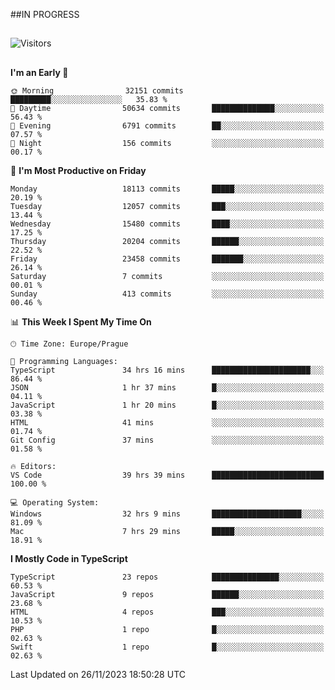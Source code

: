 ##IN PROGRESS
##
![Visitors](https://komarev.com/ghpvc/?username=petrbui&style=for-the-badge&label=Visitors+👀)



##
<!--
[![My GitHub stats](https://github-readme-stats.vercel.app/api?username=petrbui&theme=github_dark)](https://github.com/anuraghazra/github-readme-stats)

[![My wakatime stats](https://github-readme-stats.vercel.app/api/wakatime?username=petrbui&theme=github_dark)](https://github.com/anuraghazra/github-readme-stats)
-->
<!--START_SECTION:waka-->
**I'm an Early 🐤** 

```text
🌞 Morning                32151 commits       █████████░░░░░░░░░░░░░░░░   35.83 % 
🌆 Daytime                50634 commits       ██████████████░░░░░░░░░░░   56.43 % 
🌃 Evening                6791 commits        ██░░░░░░░░░░░░░░░░░░░░░░░   07.57 % 
🌙 Night                  156 commits         ░░░░░░░░░░░░░░░░░░░░░░░░░   00.17 % 
```
📅 **I'm Most Productive on Friday** 

```text
Monday                   18113 commits       █████░░░░░░░░░░░░░░░░░░░░   20.19 % 
Tuesday                  12057 commits       ███░░░░░░░░░░░░░░░░░░░░░░   13.44 % 
Wednesday                15480 commits       ████░░░░░░░░░░░░░░░░░░░░░   17.25 % 
Thursday                 20204 commits       ██████░░░░░░░░░░░░░░░░░░░   22.52 % 
Friday                   23458 commits       ███████░░░░░░░░░░░░░░░░░░   26.14 % 
Saturday                 7 commits           ░░░░░░░░░░░░░░░░░░░░░░░░░   00.01 % 
Sunday                   413 commits         ░░░░░░░░░░░░░░░░░░░░░░░░░   00.46 % 
```


📊 **This Week I Spent My Time On** 

```text
🕑︎ Time Zone: Europe/Prague

💬 Programming Languages: 
TypeScript               34 hrs 16 mins      ██████████████████████░░░   86.44 % 
JSON                     1 hr 37 mins        █░░░░░░░░░░░░░░░░░░░░░░░░   04.11 % 
JavaScript               1 hr 20 mins        █░░░░░░░░░░░░░░░░░░░░░░░░   03.38 % 
HTML                     41 mins             ░░░░░░░░░░░░░░░░░░░░░░░░░   01.74 % 
Git Config               37 mins             ░░░░░░░░░░░░░░░░░░░░░░░░░   01.58 % 

🔥 Editors: 
VS Code                  39 hrs 39 mins      █████████████████████████   100.00 % 

💻 Operating System: 
Windows                  32 hrs 9 mins       ████████████████████░░░░░   81.09 % 
Mac                      7 hrs 29 mins       █████░░░░░░░░░░░░░░░░░░░░   18.91 % 
```

**I Mostly Code in TypeScript** 

```text
TypeScript               23 repos            ███████████████░░░░░░░░░░   60.53 % 
JavaScript               9 repos             ██████░░░░░░░░░░░░░░░░░░░   23.68 % 
HTML                     4 repos             ███░░░░░░░░░░░░░░░░░░░░░░   10.53 % 
PHP                      1 repo              █░░░░░░░░░░░░░░░░░░░░░░░░   02.63 % 
Swift                    1 repo              █░░░░░░░░░░░░░░░░░░░░░░░░   02.63 % 
```




 Last Updated on 26/11/2023 18:50:28 UTC
<!--END_SECTION:waka-->
